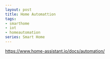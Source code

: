 ```yaml
---
layout: post
title: Home Automattion
tags:
- smarthome
- iot
- homeautomation
series: Smart Home
---
```


https://www.home-assistant.io/docs/automation/

